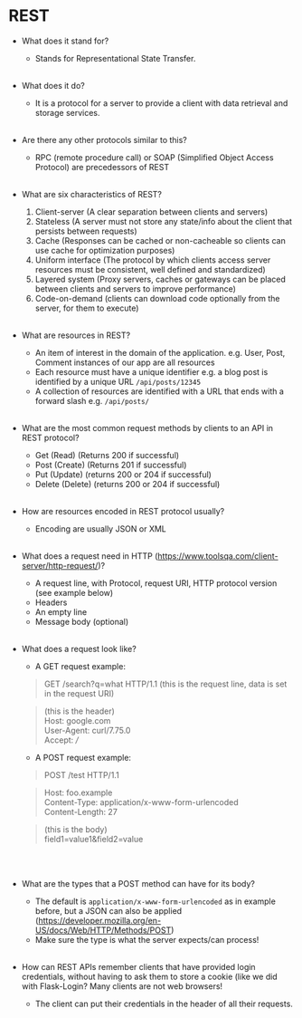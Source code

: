 # REST

- What does it stand for?
  - Stands for Representational State Transfer.
<br></br>

- What does it do?
  - It is a protocol for a server to provide a client with data retrieval and storage services.
<br></br>

- Are there any other protocols similar to this?
  - RPC (remote procedure call) or SOAP (Simplified Object Access Protocol) are precedessors of REST
<br></br>

- What are six characteristics of REST?
  1. Client-server (A clear separation between clients and servers)
  2. Stateless (A server must not store any state/info about the client that persists between requests)
  3. Cache (Responses can be cached or non-cacheable so clients can use cache for optimization purposes)
  4. Uniform interface (The protocol by which clients access server resources must be consistent, well defined and standardized)
  5. Layered system (Proxy servers, caches or gateways can be placed between clients and servers to improve performance)
  6. Code-on-demand (clients can download code optionally from the server, for them to execute)
<br></br>

- What are resources in REST?
  - An item of interest in the domain of the application. e.g. User, Post, Comment instances of our app are all resources
  - Each resource must have a unique identifier e.g. a blog post is identified by a unique URL ```/api/posts/12345```
  - A collection of resources are identified with a URL that ends with a forward slash e.g. ```/api/posts/```
<br></br>

- What are the most common request methods by clients to an API in REST protocol?
  - Get (Read) (Returns 200 if successful)
  - Post (Create) (Returns 201 if successful)
  - Put (Update) (returns 200 or 204 if successful)
  - Delete (Delete) (returns 200 or 204 if successful)
<br></br>

- How are resources encoded in REST protocol usually?
  - Encoding are usually JSON or XML
<br></br>

- What does a request need in HTTP (https://www.toolsqa.com/client-server/http-request/)?
  - A request line, with Protocol, request URI, HTTP protocol version (see example below)
  - Headers
  - An empty line
  - Message body (optional)
<br></br>

- What does a request look like?
  - A GET request example:
  > GET /search?q=what HTTP/1.1  (this is the request line, data is set in the request URI)
  
  > (this is the header) </br>
    Host: google.com  </br>
    User-Agent: curl/7.75.0 </br>
    Accept: */*

  - A POST request example:
  > POST /test HTTP/1.1

  >Host: foo.example</br>
  Content-Type: application/x-www-form-urlencoded</br>
  Content-Length: 27

  >(this is the body)</br>
  field1=value1&field2=value

<br></br>
- What are the types that a POST method can have for its body?
  - The default is ```application/x-www-form-urlencoded``` as in example before, but a JSON can also be applied (https://developer.mozilla.org/en-US/docs/Web/HTTP/Methods/POST)
  - Make sure the type is what the server expects/can process!
<br></br>

- How can REST APIs remember clients that have provided login credentials, without having to ask them to store a cookie (like we did with Flask-Login? Many clients are not web browsers!
    - The client can put their credentials in the header of all their requests. 